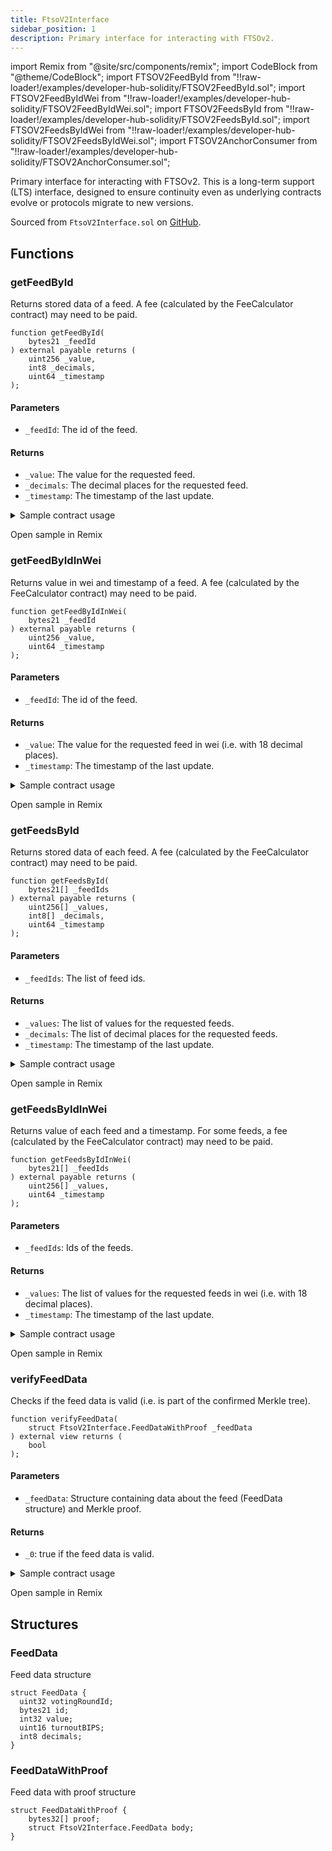 ```yaml
---
title: FtsoV2Interface
sidebar_position: 1
description: Primary interface for interacting with FTSOv2.
---
```


import Remix from "@site/src/components/remix";
import CodeBlock from "@theme/CodeBlock";
import FTSOV2FeedById from "!!raw-loader!/examples/developer-hub-solidity/FTSOV2FeedById.sol";
import FTSOV2FeedByIdWei from "!!raw-loader!/examples/developer-hub-solidity/FTSOV2FeedByIdWei.sol";
import FTSOV2FeedsById from "!!raw-loader!/examples/developer-hub-solidity/FTSOV2FeedsById.sol";
import FTSOV2FeedsByIdWei from "!!raw-loader!/examples/developer-hub-solidity/FTSOV2FeedsByIdWei.sol";
import FTSOV2AnchorConsumer from "!!raw-loader!/examples/developer-hub-solidity/FTSOV2AnchorConsumer.sol";

Primary interface for interacting with FTSOv2. This is a long-term support (LTS) interface, designed to ensure continuity even as underlying contracts evolve or protocols migrate to new versions.

Sourced from `FtsoV2Interface.sol` on [GitHub](https://github.com/flare-foundation/flare-smart-contracts-v2/blob/main/contracts/userInterfaces/LTS/FtsoV2Interface.sol).

## Functions

### getFeedById

Returns stored data of a feed.
A fee (calculated by the FeeCalculator contract) may need to be paid.

```solidity
function getFeedById(
    bytes21 _feedId
) external payable returns (
    uint256 _value,
    int8 _decimals,
    uint64 _timestamp
);
```

#### Parameters

- `_feedId`: The id of the feed.

#### Returns

- `_value`: The value for the requested feed.
- `_decimals`: The decimal places for the requested feed.
- `_timestamp`: The timestamp of the last update.

<details>
<summary>Sample contract usage</summary>

<CodeBlock language="solidity" title="FTSOV2FeedById.sol">
  {FTSOV2FeedById}
</CodeBlock>

</details>

<Remix fileName="FTSOV2FeedById.sol">Open sample in Remix</Remix>

### getFeedByIdInWei

Returns value in wei and timestamp of a feed.
A fee (calculated by the FeeCalculator contract) may need to be paid.

```solidity
function getFeedByIdInWei(
    bytes21 _feedId
) external payable returns (
    uint256 _value,
    uint64 _timestamp
);
```

#### Parameters

- `_feedId`: The id of the feed.

#### Returns

- `_value`: The value for the requested feed in wei (i.e. with 18 decimal places).
- `_timestamp`: The timestamp of the last update.

<details>
<summary>Sample contract usage</summary>

<CodeBlock language="solidity" title="FTSOV2FeedByIdWei.sol">
  {FTSOV2FeedByIdWei}
</CodeBlock>

</details>

<Remix fileName="FTSOV2FeedByIdWei.sol">Open sample in Remix</Remix>

### getFeedsById

Returns stored data of each feed.
A fee (calculated by the FeeCalculator contract) may need to be paid.

```solidity
function getFeedsById(
    bytes21[] _feedIds
) external payable returns (
    uint256[] _values,
    int8[] _decimals,
    uint64 _timestamp
);
```

#### Parameters

- `_feedIds`: The list of feed ids.

#### Returns

- `_values`: The list of values for the requested feeds.
- `_decimals`: The list of decimal places for the requested feeds.
- `_timestamp`: The timestamp of the last update.

<details>
<summary>Sample contract usage</summary>

<CodeBlock language="solidity" title="FTSOV2FeedsById.sol">
  {FTSOV2FeedsById}
</CodeBlock>

</details>

<Remix fileName="FTSOV2FeedsById.sol">Open sample in Remix</Remix>

### getFeedsByIdInWei

Returns value of each feed and a timestamp.
For some feeds, a fee (calculated by the FeeCalculator contract) may need to be paid.

```solidity
function getFeedsByIdInWei(
    bytes21[] _feedIds
) external payable returns (
    uint256[] _values,
    uint64 _timestamp
);
```

#### Parameters

- `_feedIds`: Ids of the feeds.

#### Returns

- `_values`: The list of values for the requested feeds in wei (i.e. with 18 decimal places).
- `_timestamp`: The timestamp of the last update.

<details>
<summary>Sample contract usage</summary>

<CodeBlock language="solidity" title="FTSOV2FeedsByIdWei.sol">
  {FTSOV2FeedsByIdWei}
</CodeBlock>

</details>

<Remix fileName="FTSOV2FeedsByIdWei.sol">Open sample in Remix</Remix>

### verifyFeedData

Checks if the feed data is valid (i.e. is part of the confirmed Merkle tree).

```solidity
function verifyFeedData(
    struct FtsoV2Interface.FeedDataWithProof _feedData
) external view returns (
    bool
);
```

#### Parameters

- `_feedData`: Structure containing data about the feed (FeedData structure) and Merkle proof.

#### Returns

- `_0`: true if the feed data is valid.

<details>
<summary>Sample contract usage</summary>

<CodeBlock language="solidity" title="FTSOV2AnchorConsumer.sol">
  {FTSOV2AnchorConsumer}
</CodeBlock>

</details>

<Remix fileName="FTSOV2AnchorConsumer.sol">Open sample in Remix</Remix>

## Structures

### FeedData

Feed data structure

```solidity
struct FeedData {
  uint32 votingRoundId;
  bytes21 id;
  int32 value;
  uint16 turnoutBIPS;
  int8 decimals;
}
```

### FeedDataWithProof

Feed data with proof structure

```solidity
struct FeedDataWithProof {
    bytes32[] proof;
    struct FtsoV2Interface.FeedData body;
}
```
